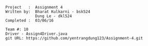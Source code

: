     Project   :  Assignment 4
    Written by:  Bharat Kulkarni - bsk524
    			 Dung Le - dkl524
    Completed :	 03/06/16
    
    Team #: 10
    Driver - Assign4Driver.java
    git URL: https://github.com/yentrangdung123/Assignment-4.git
	